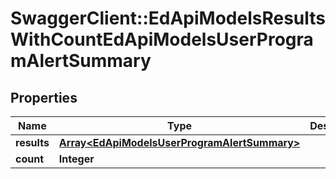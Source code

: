 # SwaggerClient::EdApiModelsResultsWithCountEdApiModelsUserProgramAlertSummary

## Properties
Name | Type | Description | Notes
------------ | ------------- | ------------- | -------------
**results** | [**Array&lt;EdApiModelsUserProgramAlertSummary&gt;**](EdApiModelsUserProgramAlertSummary.md) |  | [optional] 
**count** | **Integer** |  | [optional] 


